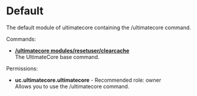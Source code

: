 Default
====
The default module of ultimatecore containing the /ultimatecore command.

Commands: <br>
* **[/ultimatecore modules/resetuser/clearcache](../commands/ultimatecore.md)**<br>The UltimateCore base command.

Permissions: <br>
* **uc.ultimatecore.ultimatecore** - Recommended role: owner<br>Allows you to use the /ultimatecore command.

